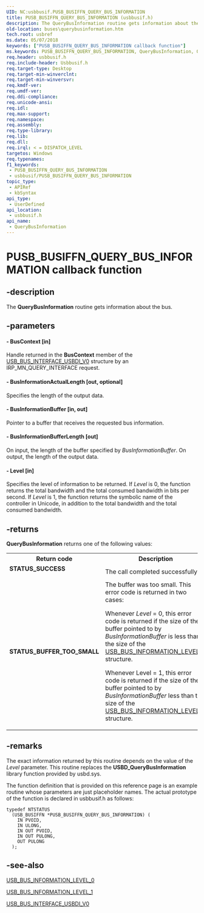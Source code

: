 ```yaml
---
UID: NC:usbbusif.PUSB_BUSIFFN_QUERY_BUS_INFORMATION
title: PUSB_BUSIFFN_QUERY_BUS_INFORMATION (usbbusif.h)
description: The QueryBusInformation routine gets information about the bus.
old-location: buses\querybusinformation.htm
tech.root: usbref
ms.date: 05/07/2018
keywords: ["PUSB_BUSIFFN_QUERY_BUS_INFORMATION callback function"]
ms.keywords: PUSB_BUSIFFN_QUERY_BUS_INFORMATION, QueryBusInformation, QueryBusInformation callback function [Buses], USB_BUSIFFN_QUERY_BUS_INFORMATION, USB_BUSIFFN_QUERY_BUS_INFORMATION callback, buses.querybusinformation, usbbusif/QueryBusInformation, usbinterKR_91d1f7ee-5cd2-4f87-bc4c-16972039f5e3.xml
req.header: usbbusif.h
req.include-header: Usbbusif.h
req.target-type: Desktop
req.target-min-winverclnt: 
req.target-min-winversvr: 
req.kmdf-ver: 
req.umdf-ver: 
req.ddi-compliance: 
req.unicode-ansi: 
req.idl: 
req.max-support: 
req.namespace: 
req.assembly: 
req.type-library: 
req.lib: 
req.dll: 
req.irql: < = DISPATCH_LEVEL
targetos: Windows
req.typenames: 
f1_keywords:
 - PUSB_BUSIFFN_QUERY_BUS_INFORMATION
 - usbbusif/PUSB_BUSIFFN_QUERY_BUS_INFORMATION
topic_type:
 - APIRef
 - kbSyntax
api_type:
 - UserDefined
api_location:
 - usbbusif.h
api_name:
 - QueryBusInformation
---
```


# PUSB_BUSIFFN_QUERY_BUS_INFORMATION callback function


## -description

The <b>QueryBusInformation</b> routine gets information about the bus.

## -parameters

#### - BusContext [in]

Handle returned in the <b>BusContext</b> member of the <a href="/windows-hardware/drivers/ddi/usbbusif/ns-usbbusif-_usb_bus_interface_usbdi_v0">USB_BUS_INTERFACE_USBDI_V0</a> structure by an IRP_MN_QUERY_INTERFACE request. 


#### - BusInformationActualLength [out, optional]

Specifies the length of the output data. 


#### - BusInformationBuffer [in, out]

Pointer to a buffer that receives the requested bus information. 


#### - BusInformationBufferLength [out]

On input, the length of the buffer specified by <i>BusInformationBuffer</i>. On output, the length of the output data. 


#### - Level [in]

Specifies the level of information to be returned. If <i>Level</i> is 0, the function returns the total bandwidth and the total consumed bandwidth in bits per second. If <i>Level</i> is 1, the function returns the symbolic name of the controller in Unicode, in addition to the total bandwidth and the total consumed bandwidth.

## -returns

<b>QueryBusInformation</b> returns one of the following values:

<table>
<tr>
<th>Return code</th>
<th>Description</th>
</tr>
<tr>
<td width="40%">
<dl>
<dt><b>STATUS_SUCCESS</b></dt>
</dl>
</td>
<td width="60%">
The call completed successfully.

</td>
</tr>
<tr>
<td width="40%">
<dl>
<dt><b>STATUS_BUFFER_TOO_SMALL</b></dt>
</dl>
</td>
<td width="60%">
The buffer was too small. This error code is returned in two cases:

Whenever <i>Level</i> = 0, this error code is returned if the size of the buffer pointed to by <i>BusInformationBuffer</i> is less than the size of the <a href="/windows-hardware/drivers/ddi/usbbusif/ns-usbbusif-_usb_bus_information_level_0">USB_BUS_INFORMATION_LEVEL_0</a> structure.

Whenever Level = 1, this error code is returned if the size of the buffer pointed to by <i>BusInformationBuffer</i> less than the size of the <a href="/windows-hardware/drivers/ddi/usbbusif/ns-usbbusif-_usb_bus_information_level_1">USB_BUS_INFORMATION_LEVEL_1</a> structure. 

</td>
</tr>
</table>

## -remarks

The exact information returned by this routine depends on the value of the <i>Level</i> parameter. This routine replaces the <b>USBD_QueryBusInformation</b> library function provided by usbd.sys. 

The function definition that is provided on this reference page is an example routine whose parameters are just placeholder names. The actual prototype of the function is declared in usbbusif.h as follows:

<pre class="syntax" xml:space="preserve"><code>typedef NTSTATUS
  (USB_BUSIFFN *PUSB_BUSIFFN_QUERY_BUS_INFORMATION) (
    IN PVOID,
    IN ULONG,
    IN OUT PVOID,
    IN OUT PULONG,
    OUT PULONG
  );</code></pre>

## -see-also

<a href="/windows-hardware/drivers/ddi/usbbusif/ns-usbbusif-_usb_bus_information_level_0">USB_BUS_INFORMATION_LEVEL_0</a>



<a href="/windows-hardware/drivers/ddi/usbbusif/ns-usbbusif-_usb_bus_information_level_1">USB_BUS_INFORMATION_LEVEL_1</a>



<a href="/windows-hardware/drivers/ddi/usbbusif/ns-usbbusif-_usb_bus_interface_usbdi_v0">USB_BUS_INTERFACE_USBDI_V0</a>
